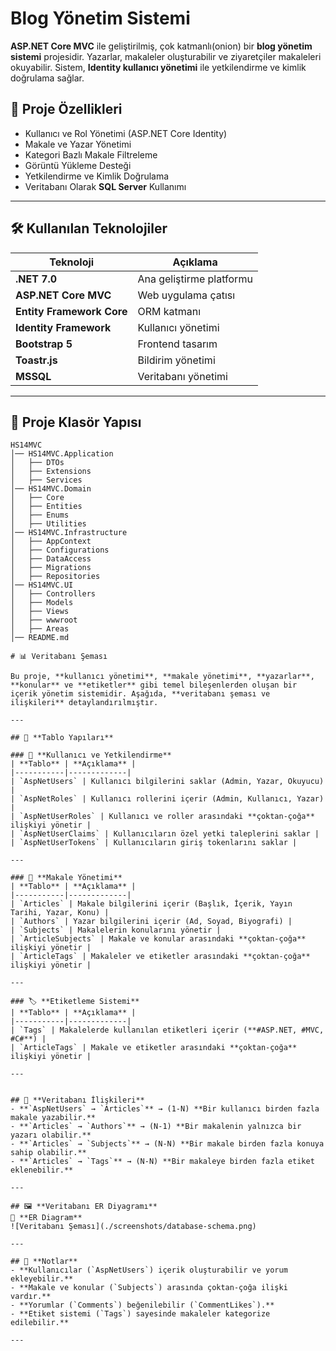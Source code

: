 # Blog Yönetim Sistemi

**ASP.NET Core MVC** ile geliştirilmiş, çok katmanlı(onion) bir **blog yönetim sistemi** projesidir. Yazarlar, makaleler oluşturabilir ve ziyaretçiler makaleleri okuyabilir. Sistem, **Identity kullanıcı yönetimi** ile yetkilendirme ve kimlik doğrulama sağlar.

## 📌 Proje Özellikleri

- Kullanıcı ve Rol Yönetimi (ASP.NET Core Identity)
- Makale ve Yazar Yönetimi
- Kategori Bazlı Makale Filtreleme
- Görüntü Yükleme Desteği
- Yetkilendirme ve Kimlik Doğrulama
- Veritabanı Olarak **SQL Server** Kullanımı

---

## 🛠 Kullanılan Teknolojiler

| Teknoloji | Açıklama |
|-----------|---------|
| **.NET 7.0** | Ana geliştirme platformu |
| **ASP.NET Core MVC** | Web uygulama çatısı |
| **Entity Framework Core** | ORM katmanı |
| **Identity Framework** | Kullanıcı yönetimi |
| **Bootstrap 5** | Frontend tasarım |
| **Toastr.js** | Bildirim yönetimi |
| **MSSQL** | Veritabanı yönetimi |

---

## 📁 Proje Klasör Yapısı

```plaintext
HS14MVC
│── HS14MVC.Application
│   ├── DTOs
│   ├── Extensions
│   ├── Services
│── HS14MVC.Domain
│   ├── Core
│   ├── Entities
│   ├── Enums
│   ├── Utilities
│── HS14MVC.Infrastructure
│   ├── AppContext
│   ├── Configurations
│   ├── DataAccess
│   ├── Migrations
│   ├── Repositories
│── HS14MVC.UI
│   ├── Controllers
│   ├── Models
│   ├── Views
│   ├── wwwroot
│   ├── Areas
│── README.md

# 📊 Veritabanı Şeması

Bu proje, **kullanıcı yönetimi**, **makale yönetimi**, **yazarlar**, **konular** ve **etiketler** gibi temel bileşenlerden oluşan bir içerik yönetim sistemidir. Aşağıda, **veritabanı şeması ve ilişkileri** detaylandırılmıştır.

---

## 📌 **Tablo Yapıları**

### 🔹 **Kullanıcı ve Yetkilendirme**
| **Tablo** | **Açıklama** |
|-----------|-------------|
| `AspNetUsers` | Kullanıcı bilgilerini saklar (Admin, Yazar, Okuyucu) |
| `AspNetRoles` | Kullanıcı rollerini içerir (Admin, Kullanıcı, Yazar) |
| `AspNetUserRoles` | Kullanıcı ve roller arasındaki **çoktan-çoğa** ilişkiyi yönetir |
| `AspNetUserClaims` | Kullanıcıların özel yetki taleplerini saklar |
| `AspNetUserTokens` | Kullanıcıların giriş tokenlarını saklar |

---

### 📝 **Makale Yönetimi**
| **Tablo** | **Açıklama** |
|-----------|-------------|
| `Articles` | Makale bilgilerini içerir (Başlık, İçerik, Yayın Tarihi, Yazar, Konu) |
| `Authors` | Yazar bilgilerini içerir (Ad, Soyad, Biyografi) |
| `Subjects` | Makalelerin konularını yönetir |
| `ArticleSubjects` | Makale ve konular arasındaki **çoktan-çoğa** ilişkiyi yönetir |
| `ArticleTags` | Makaleler ve etiketler arasındaki **çoktan-çoğa** ilişkiyi yönetir |

---

### 🏷 **Etiketleme Sistemi**
| **Tablo** | **Açıklama** |
|-----------|-------------|
| `Tags` | Makalelerde kullanılan etiketleri içerir (**#ASP.NET, #MVC, #C#**) |
| `ArticleTags` | Makale ve etiketler arasındaki **çoktan-çoğa** ilişkiyi yönetir |

---


## 🔗 **Veritabanı İlişkileri**
- **`AspNetUsers` → `Articles`** → (1-N) **Bir kullanıcı birden fazla makale yazabilir.**
- **`Articles` → `Authors`** → (N-1) **Bir makalenin yalnızca bir yazarı olabilir.**
- **`Articles` → `Subjects`** → (N-N) **Bir makale birden fazla konuya sahip olabilir.**
- **`Articles` → `Tags`** → (N-N) **Bir makaleye birden fazla etiket eklenebilir.**

---

## 🖼 **Veritabanı ER Diyagramı**
📌 **ER Diagram**  
![Veritabanı Şeması](./screenshots/database-schema.png)

---

## 📌 **Notlar**
- **Kullanıcılar (`AspNetUsers`) içerik oluşturabilir ve yorum ekleyebilir.**
- **Makale ve konular (`Subjects`) arasında çoktan-çoğa ilişki vardır.**
- **Yorumlar (`Comments`) beğenilebilir (`CommentLikes`).**
- **Etiket sistemi (`Tags`) sayesinde makaleler kategorize edilebilir.**

---

